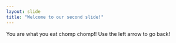 ```yaml
---
layout: slide
title: "Welcome to our second slide!"
---
```

You are what you eat chomp chomp!!
Use the left arrow to go back!
